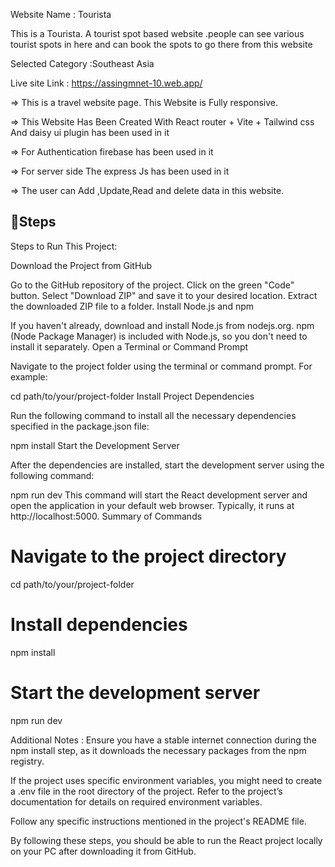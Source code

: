 Website Name : Tourista

This is a Tourista. A tourist spot based website .people can see various tourist spots in here and can book the spots to go there from this website

Selected Category :Southeast Asia

Live site Link : https://assingmnet-10.web.app/

=> This is a travel website page. This Website is Fully responsive.

=> This Website Has Been Created With React router + Vite + Tailwind css And daisy ui plugin has been used in it

=> For Authentication firebase has been used in it

=> For server side The express Js has been used in it

=> The user can Add ,Update,Read and delete data in this website.


##  🚀Steps

Steps to Run This Project: 

Download the Project from GitHub

Go to the GitHub repository of the project.
Click on the green "Code" button.
Select "Download ZIP" and save it to your desired location.
Extract the downloaded ZIP file to a folder.
Install Node.js and npm

If you haven't already, download and install Node.js from nodejs.org.
npm (Node Package Manager) is included with Node.js, so you don't need to install it separately.
Open a Terminal or Command Prompt

Navigate to the project folder using the terminal or command prompt. For example:

cd path/to/your/project-folder
Install Project Dependencies

Run the following command to install all the necessary dependencies specified in the package.json file:

npm install
Start the Development Server

After the dependencies are installed, start the development server using the following command:

npm run dev
This command will start the React development server and open the application in your default web browser. Typically, it runs at http://localhost:5000.
Summary of Commands

# Navigate to the project directory
cd path/to/your/project-folder

# Install dependencies
npm install

# Start the development server
npm run dev


Additional Notes :
Ensure you have a stable internet connection during the npm install step, as it downloads the necessary packages from the npm registry.

If the project uses specific environment variables, you might need to create a .env file in the root directory of the project.
Refer to the project’s documentation for details on required environment variables.

Follow any specific instructions mentioned in the project's README file.

By following these steps, you should be able to run the React project locally on your PC after downloading it from GitHub.



